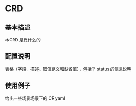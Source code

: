 # CRD

## 基本描述

本CRD 是做什么的

## 配置说明

表格（字段、描述、取值范文和缺省值），包括了 status 的信息说明

## 使用例子

给出一些场景场景下的 CR yaml

